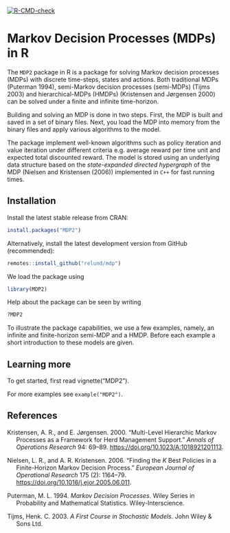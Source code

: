 
<!-- README.md is generated from README.Rmd. Please edit that file -->
<!-- badges: start -->

[![R-CMD-check](https://github.com/relund/mdp/actions/workflows/R-CMD-check.yaml/badge.svg)](https://github.com/relund/mdp/actions/workflows/R-CMD-check.yaml)
<!-- badges: end -->

# Markov Decision Processes (MDPs) in R

The `MDP2` package in R is a package for solving Markov decision
processes (MDPs) with discrete time-steps, states and actions. Both
traditional MDPs (Puterman 1994), semi-Markov decision processes
(semi-MDPs) (Tijms 2003) and hierarchical-MDPs (HMDPs) (Kristensen and
Jørgensen 2000) can be solved under a finite and infinite time-horizon.

Building and solving an MDP is done in two steps. First, the MDP is
built and saved in a set of binary files. Next, you load the MDP into
memory from the binary files and apply various algorithms to the model.

The package implement well-known algorithms such as policy iteration and
value iteration under different criteria e.g. average reward per time
unit and expected total discounted reward. The model is stored using an
underlying data structure based on the *state-expanded directed
hypergraph* of the MDP (Nielsen and Kristensen (2006)) implemented in
`C++` for fast running times.

## Installation

Install the latest stable release from CRAN:

``` r
install.packages("MDP2")
```

Alternatively, install the latest development version from GitHub
(recommended):

``` r
remotes::install_github("relund/mdp")
```

We load the package using

``` r
library(MDP2)
```

Help about the package can be seen by writing

``` r
?MDP2
```

To illustrate the package capabilities, we use a few examples, namely,
an infinite and finite-horizon semi-MDP and a HMDP. Before each example
a short introduction to these models are given.

## Learning more

To get started, first read vignette(“MDP2”).

For more examples see `example("MDP2")`.

## References

<div id="refs" class="references csl-bib-body hanging-indent">

<div id="ref-Kristensen00" class="csl-entry">

Kristensen, A. R., and E. Jørgensen. 2000. “Multi-Level Hierarchic
Markov Processes as a Framework for Herd Management Support.” *Annals of
Operations Research* 94: 69–89.
<https://doi.org/10.1023/A:1018921201113>.

</div>

<div id="ref-Relund06" class="csl-entry">

Nielsen, L. R., and A. R. Kristensen. 2006. “Finding the $K$ Best
Policies in a Finite-Horizon Markov Decision Process.” *European Journal
of Operational Research* 175 (2): 1164–79.
<https://doi.org/10.1016/j.ejor.2005.06.011>.

</div>

<div id="ref-Puterman94" class="csl-entry">

Puterman, M. L. 1994. *Markov Decision Processes*. Wiley Series in
Probability and Mathematical Statistics. Wiley-Interscience.

</div>

<div id="ref-Tijms03" class="csl-entry">

Tijms, Henk. C. 2003. *A First Course in Stochastic Models*. John Wiley
& Sons Ltd.

</div>

</div>

